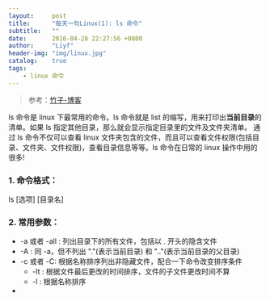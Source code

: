 ```yaml
---
layout:     post
title:      "每天一句Linux(1): ls 命令"
subtitle:   ""
date:       2016-04-28 22:27:56 +0800
author:     "Liyf"
header-img: "img/linux.jpg"
catalog:    true
tags: 
    - linux 命令
---
```


> 参考：[竹子-博客](http://www.cnblogs.com/peida/archive/2012/10/23/2734829.html)

ls 命令是 linux 下最常用的命令。ls 命令就是 list 的缩写，用来打印出**当前目录**的清单。如果 ls 指定其他目录，那么就会显示指定目录里的文件及文件夹清单。 通过 ls 命令不仅可以查看 linux 文件夹包含的文件，而且可以查看文件权限(包括目录、文件夹、文件权限)，查看目录信息等等。ls 命令在日常的 linux 操作中用的很多!

### 1. 命令格式：
ls [选项] [目录名]

### 2. 常用参数：
- -a 或者 -all : 列出目录下的所有文件，包括以 . 开头的隐含文件
- -A : 同 -a，但不列出 "."(表示当前目录) 和 ".."(表示当前目录的父目录)
- -c 或者 -C: 根据名称排序列出非隐藏文件，配合一下命令改变排序条件
	- -lt : 根据文件最后更改的时间排序，文件的子文件更改时间不算
	- -l : 根据名称排序
- 

